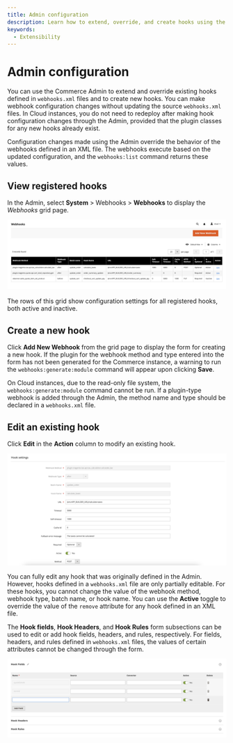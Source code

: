 ```yaml
---
title: Admin configuration
description: Learn how to extend, override, and create hooks using the Admin.
keywords:
  - Extensibility
---
```


# Admin configuration

You can use the Commerce Admin to extend and override existing hooks defined in `webhooks.xml` files and to create new hooks. You can make webhook configuration changes without updating the source `webhooks.xml` files. In Cloud instances, you do not need to redeploy after making hook configuration changes through the Admin, provided that the plugin classes for any new hooks already exist.

Configuration changes made using the Admin override the behavior of the webhooks defined in an XML file. The webhooks execute based on the updated configuration, and the `webhooks:list` command returns these values.

## View registered hooks

In the Admin, select **System** > Webhooks > **Webhooks** to display the _Webhooks_ grid page.

![Webhooks grid](../_images/webhooks/webhooks-grid.png)

The rows of this grid show configuration settings for all registered hooks, both active and inactive.

## Create a new hook

Click **Add New Webhook** from the grid page to display the form for creating a new hook. If the plugin for the webhook method and type entered into the form has not been generated for the Commerce instance, a warning to run the `webhooks:generate:module` command will appear upon clicking **Save**.

<InlineAlert variant="warning" slots="text" />

On Cloud instances, due to the read-only file system, the `webhooks:generate:module` command cannot be run. If a plugin-type webhook is added through the Admin, the method name and type should be declared in a `webhooks.xml` file.

## Edit an existing hook

Click **Edit** in the **Action** column to modify an existing hook.

![Edit hook settings](../_images/webhooks/edit-hook-settings.png)

You can fully edit any hook that was originally defined in the Admin. However, hooks defined in a `webhooks.xml` file are only partially editable. For these hooks, you cannot change the value of the webhook method, webhook type, batch name, or hook name. You can use the **Active** toggle to override the value of the `remove` attribute for any hook defined in an XML file.

The **Hook fields**, **Hook Headers**, and **Hook Rules** form subsections can be used to edit or add hook fields, headers, and rules, respectively. For fields, headers, and rules defined in `webhooks.xml` files, the values of certain attributes cannot be changed through the form.

![Edit hook fields](../_images/webhooks/edit-hook-fields.png)
